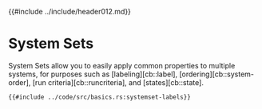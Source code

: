 {{#include ../include/header012.md}}

# System Sets

System Sets allow you to easily apply common properties to multiple systems,
for purposes such as [labeling][cb::label], [ordering][cb::system-order],
[run criteria][cb::runcriteria], and [states][cb::state].

```rust,no_run,noplayground
{{#include ../code/src/basics.rs:systemset-labels}}
```
